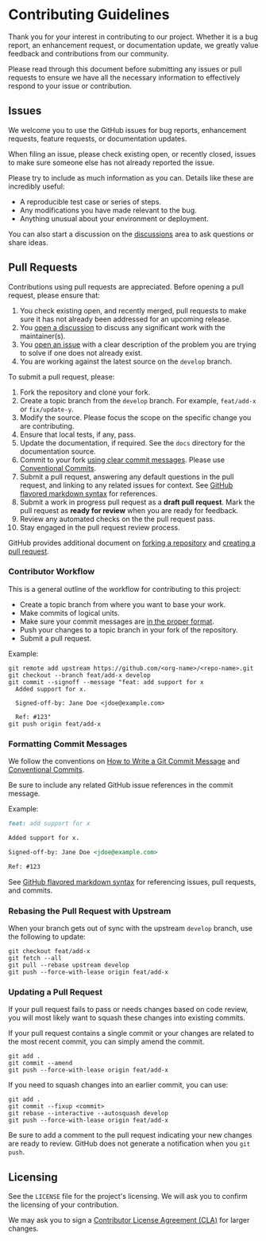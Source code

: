 # Contributing Guidelines

Thank you for your interest in contributing to our project. Whether it is a bug report, an enhancement request, or documentation update, we greatly value feedback and contributions from our community.

Please read through this document before submitting any issues or pull requests to ensure we have all the necessary information to effectively respond to your issue or contribution.

## Issues

We welcome you to use the GitHub issues for bug reports, enhancement requests, feature requests, or documentation updates.

When filing an issue, please check existing open, or recently closed, issues to make sure someone else has not already reported the issue.

Please try to include as much information as you can. Details like these are incredibly useful:

- A reproducible test case or series of steps.
- Any modifications you have made relevant to the bug.
- Anything unusual about your environment or deployment.

You can also start a discussion on the [discussions][gh-discussions] area to ask questions or share ideas.

## Pull Requests

Contributions using pull requests are appreciated. Before opening a pull request, please ensure that:

1. You check existing open, and recently merged, pull requests to make sure it has not already been addressed for an upcoming release.
2. You [open a discussion][gh-discussions] to discuss any significant work with the maintainer(s).
3. You [open an issue][gh-issues] with a clear description of the problem you are trying to solve if one does not already exist.
4. You are working against the latest source on the `develop` branch.

To submit a pull request, please:

1. Fork the repository and clone your fork.
2. Create a topic branch from the `develop` branch. For example, `feat/add-x` or `fix/update-y`.
3. Modify the source. Please focus the scope on the specific change you are contributing.
4. Ensure that local tests, if any, pass.
5. Update the documentation, if required. See the `docs` directory for the documentation source.
6. Commit to your fork [using clear commit messages][git-commit]. Please use [Conventional Commits][conventional-commits].
7. Submit a pull request, answering any default questions in the pull request, and linking to any related issues for context. See [GitHub flavored markdown syntax][gh-markdown] for references.
8. Submit a work in progress pull request as a **draft pull request**. Mark the pull request as **ready for review** when you are ready for feedback.
9. Review any automated checks on the the pull request pass.
10. Stay engaged in the pull request review process.

GitHub provides additional document on [forking a repository][gh-forks] and [creating a pull request][gh-pulls].

### Contributor Workflow

This is a general outline of the workflow for contributing to this project:

- Create a topic branch from where you want to base your work.
- Make commits of logical units.
- Make sure your commit messages are [in the proper format][conventional-commits].
- Push your changes to a topic branch in your fork of the repository.
- Submit a pull request.

Example:

``` shell
git remote add upstream https://github.com/<org-name>/<repo-name>.git
git checkout --branch feat/add-x develop
git commit --signoff --message "feat: add support for x
  Added support for x.

  Signed-off-by: Jane Doe <jdoe@example.com>
  
  Ref: #123"
git push origin feat/add-x
```

### Formatting Commit Messages

We follow the conventions on [How to Write a Git Commit Message][git-commit] and [Conventional Commits][conventional-commits].

Be sure to include any related GitHub issue references in the commit message.

Example:

```markdown
feat: add support for x

Added support for x.

Signed-off-by: Jane Doe <jdoe@example.com>

Ref: #123
```

See [GitHub flavored markdown syntax][gh-markdown] for referencing issues, pull requests, and commits.

### Rebasing the Pull Request with Upstream

When your branch gets out of sync with the upstream `develop` branch, use the following to update:

``` shell
git checkout feat/add-x
git fetch --all
git pull --rebase upstream develop
git push --force-with-lease origin feat/add-x
```

### Updating a Pull Request

If your pull request fails to pass or needs changes based on code review, you will most likely want to squash these changes into existing commits.

If your pull request contains a single commit or your changes are related to the most recent commit, you can simply amend the commit.

``` shell
git add .
git commit --amend
git push --force-with-lease origin feat/add-x
```

If you need to squash changes into an earlier commit, you can use:

``` shell
git add .
git commit --fixup <commit>
git rebase --interactive --autosquash develop
git push --force-with-lease origin feat/add-x
```

Be sure to add a comment to the pull request indicating your new changes are ready to review. GitHub does not generate a notification when you `git push`.

## Licensing

See the `LICENSE` file for the project's licensing. We will ask you to confirm the licensing of your contribution.

We may ask you to sign a [Contributor License Agreement (CLA)][vmware-cla-dco] for larger changes.

[conventional-commits]: https://www.conventionalcommits.org/en/v1.0.0/
[git-commit]: http://chris.beams.io/posts/git-commit/
[gh-discussions]: https://github.com/vmware/powershell-module-for-vmware-cloud-foundation/discussions
[gh-forks]: https://help.github.com/articles/fork-a-repo/
[gh-issues]:https://github.com/vmware/powershell-module-for-vmware-cloud-foundation/issues
[gh-markdown]: https://guides.github.com/features/mastering-markdown/#GitHub-flavored-markdown
[gh-pulls]: https://help.github.com/articles/creating-a-pull-request/
[vmware-cla-dco]: https://cla.vmware.com/dco
